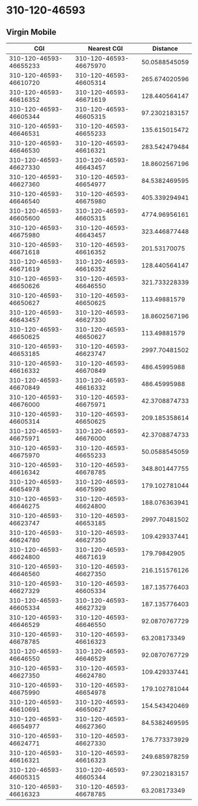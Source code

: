 # 310-120-46593
## Virgin Mobile


| CGI | Nearest CGI | Distance |
|-----|-------------|----------|
| 310-120-46593-46655233 | 310-120-46593-46675970 | 50.0588545059 |
| 310-120-46593-46610720 | 310-120-46593-46605314 | 265.674020596 |
| 310-120-46593-46616352 | 310-120-46593-46671619 | 128.440564147 |
| 310-120-46593-46605344 | 310-120-46593-46605315 | 97.2302183157 |
| 310-120-46593-46646531 | 310-120-46593-46655233 | 135.615015472 |
| 310-120-46593-46646530 | 310-120-46593-46616321 | 283.542479484 |
| 310-120-46593-46627330 | 310-120-46593-46643457 | 18.8602567196 |
| 310-120-46593-46627360 | 310-120-46593-46654977 | 84.5382469595 |
| 310-120-46593-46646540 | 310-120-46593-46675980 | 405.339294941 |
| 310-120-46593-46605600 | 310-120-46593-46605315 | 4774.96956161 |
| 310-120-46593-46675980 | 310-120-46593-46643457 | 323.446877448 |
| 310-120-46593-46671618 | 310-120-46593-46616352 | 201.53170075 |
| 310-120-46593-46671619 | 310-120-46593-46616352 | 128.440564147 |
| 310-120-46593-46650626 | 310-120-46593-46646550 | 321.733228339 |
| 310-120-46593-46650627 | 310-120-46593-46650625 | 113.49881579 |
| 310-120-46593-46643457 | 310-120-46593-46627330 | 18.8602567196 |
| 310-120-46593-46650625 | 310-120-46593-46650627 | 113.49881579 |
| 310-120-46593-46653185 | 310-120-46593-46623747 | 2997.70481502 |
| 310-120-46593-46616332 | 310-120-46593-46670849 | 486.45995988 |
| 310-120-46593-46670849 | 310-120-46593-46616332 | 486.45995988 |
| 310-120-46593-46676000 | 310-120-46593-46675971 | 42.3708874733 |
| 310-120-46593-46605314 | 310-120-46593-46650625 | 209.185358614 |
| 310-120-46593-46675971 | 310-120-46593-46676000 | 42.3708874733 |
| 310-120-46593-46675970 | 310-120-46593-46655233 | 50.0588545059 |
| 310-120-46593-46616342 | 310-120-46593-46678785 | 348.801447755 |
| 310-120-46593-46654978 | 310-120-46593-46675990 | 179.102781044 |
| 310-120-46593-46646275 | 310-120-46593-46624800 | 188.076363941 |
| 310-120-46593-46623747 | 310-120-46593-46653185 | 2997.70481502 |
| 310-120-46593-46624780 | 310-120-46593-46627350 | 109.429337441 |
| 310-120-46593-46624800 | 310-120-46593-46671619 | 179.79842905 |
| 310-120-46593-46646560 | 310-120-46593-46627350 | 216.151576126 |
| 310-120-46593-46627329 | 310-120-46593-46605334 | 187.135776403 |
| 310-120-46593-46605334 | 310-120-46593-46627329 | 187.135776403 |
| 310-120-46593-46646529 | 310-120-46593-46646550 | 92.0870767729 |
| 310-120-46593-46678785 | 310-120-46593-46616323 | 63.208173349 |
| 310-120-46593-46646550 | 310-120-46593-46646529 | 92.0870767729 |
| 310-120-46593-46627350 | 310-120-46593-46624780 | 109.429337441 |
| 310-120-46593-46675990 | 310-120-46593-46654978 | 179.102781044 |
| 310-120-46593-46610691 | 310-120-46593-46650627 | 154.543420469 |
| 310-120-46593-46654977 | 310-120-46593-46627360 | 84.5382469595 |
| 310-120-46593-46624771 | 310-120-46593-46627330 | 176.773373929 |
| 310-120-46593-46616321 | 310-120-46593-46616323 | 249.685978259 |
| 310-120-46593-46605315 | 310-120-46593-46605344 | 97.2302183157 |
| 310-120-46593-46616323 | 310-120-46593-46678785 | 63.208173349 |
